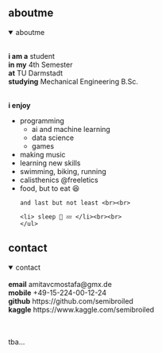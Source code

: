 ## aboutme

<details open>
<summary>aboutme</summary><br>

  <b>i am a</b> student <br>
  <b>in my</b> 4th Semester <br>
  <b>at</b> TU Darmstadt <br>
  <b>studying</b> Mechanical Engineering B.Sc. <br><br>
  
  <b>i enjoy</b>
  <ul>
  <li> programming
    <ul>
     <li> ai and machine learning</li>
     <li> data science</li>
      <li> games</li>
      </ul></li>
  <li> making music</li>
  <li> learning new skills</li>
  <li>swimming, biking, running</li>
  <li> calisthenics @freeletics</li>
  <li> food, but to eat 😆 </li>
  
    and last but not least <br><br>
  
    <li> sleep 🛌 💤 </li><br><br>
    </ul>

</details>


## contact

<details open>
<summary>contact</summary><br>
  <b>email</b> amitavcmostafa@gmx.de<br>
  <b>mobile</b> +49-15-224-00-12-24<br>
  <b>github</b> https://github.com/semibroiled<br>
  <b>kaggle</b> https://www.kaggle.com/semibroiled<br>

</details><br><br>

tba...


